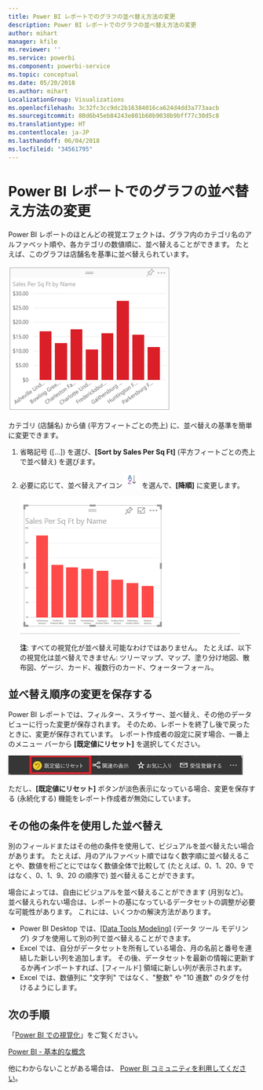 ```yaml
---
title: Power BI レポートでのグラフの並べ替え方法の変更
description: Power BI レポートでのグラフの並べ替え方法の変更
author: mihart
manager: kfile
ms.reviewer: ''
ms.service: powerbi
ms.component: powerbi-service
ms.topic: conceptual
ms.date: 05/20/2018
ms.author: mihart
LocalizationGroup: Visualizations
ms.openlocfilehash: 3c32fc3cc9dc2b16384016ca624d4dd3a773aacb
ms.sourcegitcommit: 80d6b45eb84243e801b60b9038b9bff77c30d5c8
ms.translationtype: HT
ms.contentlocale: ja-JP
ms.lasthandoff: 06/04/2018
ms.locfileid: "34561795"
---
```

# <a name="change-how-a-chart-is-sorted-in-a-power-bi-report"></a>Power BI レポートでのグラフの並べ替え方法の変更
Power BI レポートのほとんどの視覚エフェクトは、グラフ内のカテゴリ名のアルファベット順や、各カテゴリの数値順に、並べ替えることができます。 たとえば、このグラフは店舗名を基準に並べ替えられています。

![](media/power-bi-report-change-sort/pbi_chartsortcategory.png)

カテゴリ (店舗名) から値 (平方フィートごとの売上) に、並べ替えの基準を簡単に変更できます。

1. 省略記号 ([...]) を選び、**[Sort by Sales Per Sq Ft]** (平方フィートごとの売上で並べ替え) を選びます。
2. 必要に応じて、並べ替えアイコン ![](media/power-bi-report-change-sort/sorticon.png) を選んで、**[降順]** に変更します。

   ![](media/power-bi-report-change-sort/sortby.gif)

   **注**: すべての視覚化が並べ替え可能なわけではありません。  たとえば、以下の視覚化は並べ替えできません: ツリーマップ、マップ、塗り分け地図、散布図、ゲージ、カード、複数行のカード、ウォーターフォール。

## <a name="saving-changes-you-make-to-sort-order"></a>並べ替え順序の変更を保存する
Power BI レポートでは、フィルター、スライサー、並べ替え、その他のデータ ビューに行った変更が保存されます。 そのため、レポートを終了し後で戻ったときに、変更が保存されています。  レポート作成者の設定に戻す場合、一番上のメニュー バーから **[既定値にリセット]** を選択してください。 

![永続的な並べ替え](media/power-bi-report-change-sort/power-bi-reset-to-default.png)

ただし、**[既定値にリセット]** ボタンが淡色表示になっている場合、変更を保存する (永続化する) 機能をレポート作成者が無効にしています。

<a name="other"></a>
## <a name="sorting-using-other-criteria"></a>その他の条件を使用した並べ替え
別のフィールドまたはその他の条件を使用して、ビジュアルを並べ替えたい場合があります。  たとえば、月のアルファベット順ではなく数字順に並べ替えることや、数値を桁ごとにではなく数値全体で比較して (たとえば、0、1、20、9 ではなく、0、1、9、20 の順序で) 並べ替えることができます。  

場合によっては、自由にビジュアルを並べ替えることができます (月別など)。  並べ替えられない場合は、レポートの基になっているデータセットの調整が必要な可能性があります。 これには、いくつかの解決方法があります。

* Power BI Desktop では、[[Data Tools Modeling]](desktop-sort-by-column.md) (データ ツール モデリング) タブを使用して別の列で並べ替えることができます。
* Excel では、自分がデータセットを所有している場合、月の名前と番号を連結した新しい列を追加します。 その後、データセットを最新の情報に更新するか再インポートすれば、[フィールド] 領域に新しい列が表示されます。
* Excel では、数値列に "文字列" ではなく、"整数" や "10 進数" のタグを付けるようにします。

## <a name="next-steps"></a>次の手順
「[Power BI での視覚化](power-bi-report-visualizations.md)」をご覧ください。

[Power BI - 基本的な概念](service-basic-concepts.md)

他にわからないことがある場合は、 [Power BI コミュニティを利用してください](http://community.powerbi.com/)。
